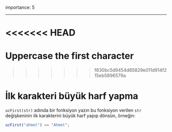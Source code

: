 importance: 5

---

<<<<<<< HEAD
=======
# Uppercase the first character
>>>>>>> f830bc5d9454d85829e011d914f215eb5896579a

# İlk karakteri büyük harf yapma

`ucFirst(str)` adında bir fonksiyon yazın bu fonksiyon verilen `str` değişkeninin ilk karakterini büyük harf yapıp dönsün, örneğin:

```js
ucFirst("ahmet") == "Ahmet";
```
